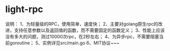 # light-rpc
说明：
1、为轻量级的RPC，使用简单，速度快；
2、主要对golang原生rpc的改进，支持任意参数以及返回值的函数，而不需要固定的函数定义；
3、性能上应该没有多大的问题，测过10000次rpc，在2秒左右；
4、为异步rpc，不需要阻塞当前goroutine；
5、实例详见src/main.go
6、MIT协议~~~